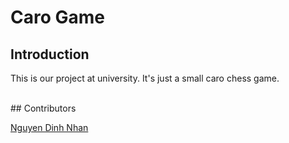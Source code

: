 # Caro Game
## Introduction
<p>This is our project at university. It's just a small caro chess game.</p><br>
## Contributors
<p><l><a href="https://github.com/djxone123456">Nguyen Dinh Nhan</a></l></p>
